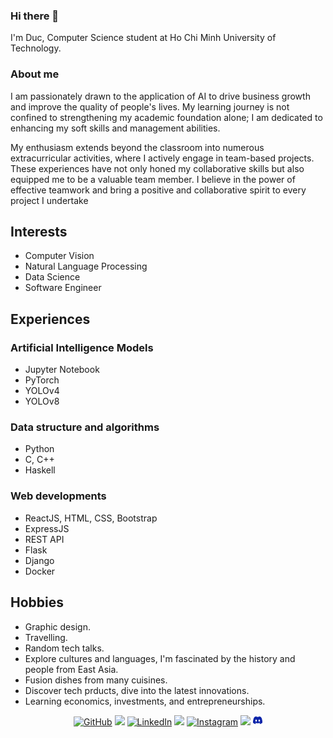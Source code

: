 ### Hi there 👋

<!--
**ducngg/ducngg** is a ✨ _special_ ✨ repository because its `README.md` (this file) appears on your GitHub profile.

Here are some ideas to get you started:

- 🔭 I’m currently working on ...
- 🌱 I’m currently learning ...
- 👯 I’m looking to collaborate on ...
- 🤔 I’m looking for help with ...
- 💬 Ask me about ...
- 📫 How to reach me: ...
- 😄 Pronouns: ...
- ⚡ Fun fact: ...
-->

I'm Duc, Computer Science student at Ho Chi Minh University of Technology.  

### About me
I am passionately drawn to the application of AI to drive business growth and improve the quality of people's lives. My learning journey is not confined to strengthening my academic foundation alone; I am dedicated to enhancing my soft skills and management abilities.

My enthusiasm extends beyond the classroom into numerous extracurricular activities, where I actively engage in team-based projects. These experiences have not only honed my collaborative skills but also equipped me to be a valuable team member. I believe in the power of effective teamwork and bring a positive and collaborative spirit to every project I undertake

## Interests
- Computer Vision
- Natural Language Processing
- Data Science
- Software Engineer

## Experiences
### Artificial Intelligence Models
- Jupyter Notebook
- PyTorch
- YOLOv4
- YOLOv8
### Data structure and algorithms
- Python
- C, C++
- Haskell
### Web developments
- ReactJS, HTML, CSS, Bootstrap
- ExpressJS
- REST API
- Flask
- Django
- Docker

## Hobbies
- Graphic design.
- Travelling.
- Random tech talks.
- Explore cultures and languages, I'm fascinated by the history and people from East Asia.
- Fusion dishes from many cuisines.
- Discover tech prducts, dive into the latest innovations.
- Learning economics, investments, and entrepreneurships.

<div align="center">
  <a href="https://github.com/ducngg"><img src="https://github.com/ultralytics/assets/raw/main/social/logo-social-github.png" width="3%" alt="GitHub"></a>
  <img src="https://github.com/ultralytics/assets/raw/main/social/logo-transparent.png" width="3%">
  <a href="www.linkedin.com/in/nguyen-duc-9486b6221"><img src="https://github.com/ultralytics/assets/raw/main/social/logo-social-linkedin.png" width="3%" alt="LinkedIn"></a>
  <img src="https://github.com/ultralytics/assets/raw/main/social/logo-transparent.png" width="3%">
  <a href="https://www.instagram.com/ngduc/"><img src="https://github.com/ultralytics/assets/raw/main/social/logo-social-instagram.png" width="3%" alt="Instagram"></a>
  <img src="https://github.com/ultralytics/assets/raw/main/social/logo-transparent.png" width="3%">
  <a href="discordapp.com/users/885881208536461404"><img src="https://github.com/ultralytics/assets/raw/main/social/logo-social-discord.png" width="3%" alt="Discord"></a>
</div>
  
